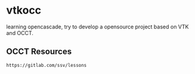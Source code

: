 # vtkocc

learning opencascade, try to develop a opensource project based on VTK and OCCT.


## OCCT Resources

```txt
https://gitlab.com/ssv/lessons
```